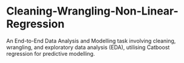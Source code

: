 # Cleaning-Wrangling-Non-Linear-Regression
An End-to-End Data Analysis and Modelling task involving cleaning, wrangling, and exploratory data analysis (EDA), utilising Catboost regression for predictive modelling.
